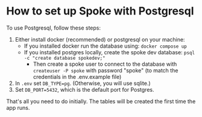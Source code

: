 # How to set up Spoke with Postgresql

To use Postgresql, follow these steps:

1. Either install docker (recommended) or postgresql on your machine:
   * If you installed docker run the database using: `docker compose up`
   * If you installed postgres locally, create the spoke dev database: `psql -c "create database spokedev;"`
     * Then create a spoke user to connect to the database with `createuser -P spoke` with password "spoke" (to match the credentials in the .env.example file)
1. In `.env` set `DB_TYPE=pg`. (Otherwise, you will use sqlite.)
2. Set `DB_PORT=5432`, which is the default port for Postgres.

That's all you need to do initially. The tables will be created the first time the app runs.
